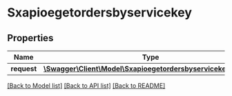 # Sxapioegetordersbyservicekey

## Properties
Name | Type | Description | Notes
------------ | ------------- | ------------- | -------------
**request** | [**\Swagger\Client\Model\SxapioegetordersbyservicekeyRequest**](SxapioegetordersbyservicekeyRequest.md) |  | [optional] 

[[Back to Model list]](../README.md#documentation-for-models) [[Back to API list]](../README.md#documentation-for-api-endpoints) [[Back to README]](../README.md)


